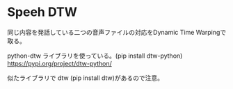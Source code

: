 # Speeh DTW

同じ内容を発話している二つの音声ファイルの対応をDynamic Time Warpingで取る。

python-dtw ライブラリを使っている。(pip install dtw-python)
https://pypi.org/project/dtw-python/


似たライブラリで dtw (pip install dtw)があるので注意。